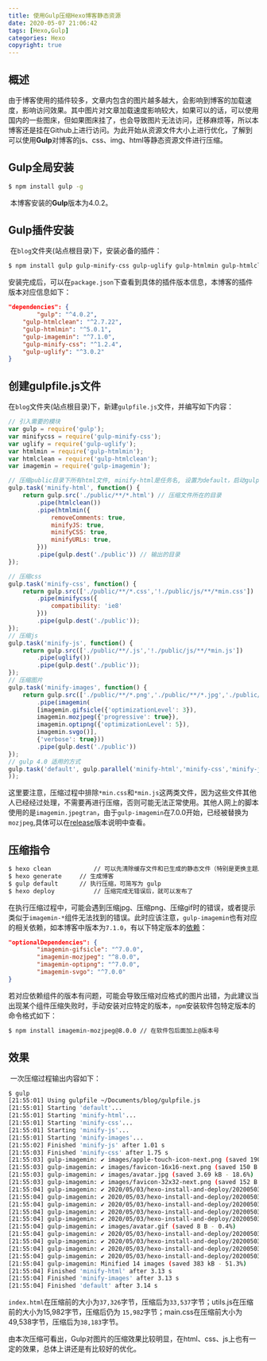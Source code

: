 ```yaml
---
title: 使用Gulp压缩Hexo博客静态资源
date: 2020-05-07 21:06:42
tags: [Hexo,Gulp]
categories: Hexo
copyright: true
---
```

## 概述

​	由于博客使用的插件较多，文章内包含的图片越多越大，会影响到博客的加载速度，影响访问效果。其中图片对文章加载速度影响较大，如果可以的话，可以使用国内的一些图床，但如果图床挂了，也会导致图片无法访问，迁移麻烦等，所以本博客还是挂在Github上进行访问。为此开始从资源文件大小上进行优化，了解到可以使用**Gulp**对博客的js、css、img、html等静态资源文件进行压缩。

<!-- more -->

## Gulp全局安装

```bash
$ npm install gulp -g
```

​	本博客安装的**Gulp**版本为4.0.2。

## Gulp插件安装

​	在`blog`文件夹(站点根目录)下，安装必备的插件：

```bash
$ npm install gulp gulp-minify-css gulp-uglify gulp-htmlmin gulp-htmlclean gulp-imagemin --save
```

​	安装完成后，可以在`package.json`下查看到具体的插件版本信息，本博客的插件版本对应信息如下：

```json
"dependencies": {
		"gulp": "^4.0.2",
    "gulp-htmlclean": "^2.7.22",
    "gulp-htmlmin": "^5.0.1",
    "gulp-imagemin": "^7.1.0",
    "gulp-minify-css": "^1.2.4",
    "gulp-uglify": "^3.0.2"
}
```

## 创建gulpfile.js文件

​	在`blog`文件夹(站点根目录)下，新建`gulpfile.js`文件，并编写如下内容：

```javascript
// 引入需要的模块
var gulp = require('gulp');
var minifycss = require('gulp-minify-css');
var uglify = require('gulp-uglify');
var htmlmin = require('gulp-htmlmin');
var htmlclean = require('gulp-htmlclean');
var imagemin = require('gulp-imagemin');

// 压缩public目录下所有html文件, minify-html是任务名, 设置为default，启动gulp压缩的时候可以省去任务名
gulp.task('minify-html', function() {
    return gulp.src('./public/**/*.html') // 压缩文件所在的目录
        .pipe(htmlclean())
        .pipe(htmlmin({
            removeComments: true,
            minifyJS: true,
            minifyCSS: true,
            minifyURLs: true,
        }))
        .pipe(gulp.dest('./public')) // 输出的目录
});

// 压缩css
gulp.task('minify-css', function() {
    return gulp.src(['./public/**/*.css','!./public/js/**/*min.css'])
        .pipe(minifycss({
            compatibility: 'ie8'
        }))
        .pipe(gulp.dest('./public'));
});
// 压缩js
gulp.task('minify-js', function() {
    return gulp.src(['./public/**/.js','!./public/js/**/*min.js'])
        .pipe(uglify())
        .pipe(gulp.dest('./public'));
});
// 压缩图片
gulp.task('minify-images', function() {
    return gulp.src(['./public/**/*.png','./public/**/*.jpg','./public/**/*.gif'])
        .pipe(imagemin(
        [imagemin.gifsicle({'optimizationLevel': 3}), 
        imagemin.mozjpeg({'progressive': true}), 
        imagemin.optipng({'optimizationLevel': 5}), 
        imagemin.svgo()],
        {'verbose': true}))
        .pipe(gulp.dest('./public'))
});
// gulp 4.0 适用的方式
gulp.task('default', gulp.parallel('minify-html','minify-css','minify-js','minify-images'
));
```

​	这里要注意，压缩过程中排除`*min.css`和`*min.js`这两类文件，因为这些文件其他人已经经过处理，不需要再进行压缩，否则可能无法正常使用。其他人网上的脚本使用的是`imagemin.jpegtran`，由于`gulp-imagemin`在7.0.0开始，已经被替换为 `mozjpeg`,具体可以在[release](https://github.com/sindresorhus/gulp-imagemin/releases)版本说明中查看。

## 压缩指令

```bash
$ hexo clean			// 可以先清除缓存文件和已生成的静态文件（特别是更换主题后需要执行此操作）
$ hexo generate		// 生成博客
$ gulp default		// 执行压缩，可简写为 gulp
$ hexo deploy			// 压缩完成无错误后，就可以发布了
```

​	在执行压缩过程中，可能会遇到压缩jpg、压缩png、压缩gif时的错误，或者提示类似于`imagemin-*`组件无法找到的错误。此时应该注意，`gulp-imagemin`也有对应的相关依赖，如本博客中版本为`7.1.0`，有以下特定版本的[依赖](https://github.com/sindresorhus/gulp-imagemin/commit/67cceb3cfcef05a9523f0a89c71d56e42e2c3981)：

```json
"optionalDependencies": {
		"imagemin-gifsicle": "^7.0.0",
		"imagemin-mozjpeg": "^8.0.0",
		"imagemin-optipng": "^7.0.0",
		"imagemin-svgo": "^7.0.0"
}
```

​	若对应依赖组件的版本有问题，可能会导致压缩对应格式的图片出错，为此建议当出现某个组件压缩失败时，手动安装对应特定的版本，`npm`安装软件包特定版本的命令格式如下：

```bash
$ npm install imagemin-mozjpeg@8.0.0 // 在软件包后面加上@版本号
```

## 效果

​	一次压缩过程输出内容如下：

```bash
$ gulp
[21:55:01] Using gulpfile ~/Documents/blog/gulpfile.js
[21:55:01] Starting 'default'...
[21:55:01] Starting 'minify-html'...
[21:55:01] Starting 'minify-css'...
[21:55:01] Starting 'minify-js'...
[21:55:01] Starting 'minify-images'...
[21:55:02] Finished 'minify-js' after 1.01 s
[21:55:03] Finished 'minify-css' after 1.75 s
[21:55:03] gulp-imagemin: ✔ images/apple-touch-icon-next.png (saved 190 B - 12.3%)
[21:55:03] gulp-imagemin: ✔ images/favicon-16x16-next.png (saved 150 B - 34.5%)
[21:55:03] gulp-imagemin: ✔ images/avatar.jpg (saved 3.69 kB - 18.6%)
[21:55:03] gulp-imagemin: ✔ images/favicon-32x32-next.png (saved 152 B - 23.8%)
[21:55:04] gulp-imagemin: ✔ 2020/05/03/hexo-install-and-deploy/20200503-114433.jpg (saved 51.1 kB - 54.5%)
[21:55:04] gulp-imagemin: ✔ 2020/05/03/hexo-install-and-deploy/20200503-202546.jpg (saved 21.3 kB - 47.3%)
[21:55:04] gulp-imagemin: ✔ 2020/05/03/hexo-install-and-deploy/20200503-200236.jpg (saved 40.2 kB - 51%)
[21:55:04] gulp-imagemin: ✔ 2020/05/03/hexo-install-and-deploy/20200503-193801.jpg (saved 51 kB - 53%)
[21:55:04] gulp-imagemin: ✔ 2020/05/03/hexo-install-and-deploy/20200503-111152.jpg (saved 80.1 kB - 56.7%)
[21:55:04] gulp-imagemin: ✔ images/avatar.gif (saved 8 B - 0.4%)
[21:55:04] gulp-imagemin: ✔ 2020/05/03/hexo-install-and-deploy/20200503-203256.jpg (saved 17.2 kB - 43.5%)
[21:55:04] gulp-imagemin: ✔ 2020/05/03/hexo-install-and-deploy/20200503-205440.jpg (saved 18.5 kB - 47.4%)
[21:55:04] gulp-imagemin: ✔ 2020/05/03/hexo-install-and-deploy/20200503-200812.jpg (saved 49.4 kB - 52.7%)
[21:55:04] gulp-imagemin: ✔ 2020/05/03/hexo-install-and-deploy/20200503-202952.jpg (saved 49.6 kB - 52.5%)
[21:55:04] gulp-imagemin: Minified 14 images (saved 383 kB - 51.3%)
[21:55:04] Finished 'minify-html' after 3.13 s
[21:55:04] Finished 'minify-images' after 3.13 s
[21:55:04] Finished 'default' after 3.14 s
```

​	`index.html`在压缩前的大小为`37,326`字节，压缩后为`33,537`字节；utils.js在压缩前的大小为15,982字节，压缩后仍为 `15,982`字节；main.css在压缩前大小为49,538字节，压缩后为`38,183`字节。

​	由本次压缩可看出，Gulp对图片的压缩效果比较明显，在html、css、js上也有一定的效果，总体上讲还是有比较好的优化。